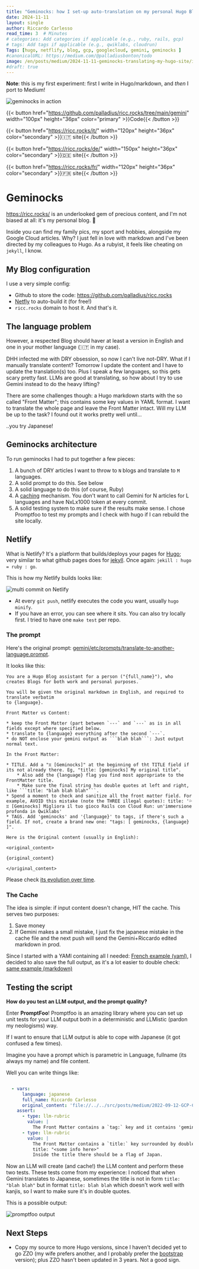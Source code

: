 ```yaml
---
title: "Geminocks: how I set-up auto-translation on my personal Hugo Blog"
date: 2024-11-11
layout: single
author: Riccardo Carlesso
read_time: 3  # Minutes
# categories: Add categories if applicable (e.g., ruby, rails, gcp)
# tags: Add tags if applicable (e.g., qwiklabs, cloudrun)
Tags: [hugo, netflify, blog, gcp, googlecloud, gemini, geminocks ]
#canonicalURL: https://medium.com/@palladiusbonton/todo
image: /en/posts/medium/2024-11-11-geminocks-translating-my-hugo-site/image-2.png
#draft: true
---
```


**Note**: this is my first experiment: first I write in Hugo/markdown, and *then* I port to Medium!

![geminocks in action](image-2.png)

{{< button href="https://github.com/palladius/ricc.rocks/tree/main/gemini" width="100px" height="36px" color="primary" >}}Code{{< /button >}}

{{< button href="https://ricc.rocks/it/" width="120px" height="36px" color="secondary" >}}🇮🇹 site{{< /button >}}

{{< button href="https://ricc.rocks/de/" width="150px" height="36px" color="secondary" >}}🇩🇪 site{{< /button >}}

{{< button href="https://ricc.rocks/fr/" width="120px" height="36px" color="secondary" >}}🇫🇷 site{{< /button >}}

# Geminocks

https://ricc.rocks/ is an underlooked gem of precious content, and I'm not biased at all: it's my personal blog. 🤣

Inside you can find my family pics, my sport and hobbies, alongside my Google Cloud articles. Why? I just fell in love
with markdown and I've been directed by my colleagues to Hugo. As a rubyist, it feels like cheating on `jekyll`, I know.

## My Blog configuration

I use a very simple config:

* Github to store the code: https://github.com/palladius/ricc.rocks
* [Netfly](https://www.netlify.com/) to auto-build it (for free!)
* `ricc.rocks` domain to host it. And that's it.

## The language problem

However, a respected Blog should haver at least a version in English and one in your mother language (🇮🇹 in my case).

DHH infected me with DRY obsession, so now I can't live not-DRY. What if I manually translate content? Tomorrow I update the content and I have to update the translation(s) too.
Plus I speak a few languages, so this gets scary pretty fast. LLMs are good at translating, so how about I try to use Gemini instead to do the heavy lifting?

There are some challenges though: a Hugo markdown starts with the so called "Front Matter"; this contains some key values in YAML format.
I want to translate the whole page and leave the Front Matter intact. Will my LLM be up to the task? I found out it works pretty well until...

..you try Japanese!

## Geminocks architecture

To run geminocks I had to put together a few pieces:

1. A bunch of DRY articles I want to throw to `N` blogs and translate to `M` languages.
2. A solid prompt to do this. See below
3. A solid language to do this (of course, Ruby)
4. A [caching](https://github.com/palladius/ricc.rocks/tree/main/gemini/.cache) mechanism. You don't want to call Gemini for N articles for L languages and have NxLx1000 token at every commit.
5. A solid testing system to make sure if the results make sense. I chose Promptfoo to test my prompts and I check with hugo if I can rebuild the site locally.

## Netlify

What is Netlify? It's a platform that builds/deploys your pages for [Hugo](https://gohugo.io/); very similar to what github pages does for
[jekyll](https://jekyllrb.com/). Once again: `jekill : hugo = ruby : go`.

This is how my Netlify builds looks like:

![multi commit on Netlify](image-1.png)

* At every `git push`, netlify executes the code you want, usually `hugo minify`.
* If you have an error, you can see where it sits. You can also try locally first. I tried to have one `make test` per repo.


### The prompt

Here's the original prompt: [gemini/etc/prompts/translate-to-another-language.prompt](https://github.com/palladius/ricc.rocks/blob/main/gemini/etc/prompts/translate-to-another-language.prompt).

It looks like this:

```prompt
You are a Hugo Blog assistant for a person ("{full_name}"), who creates Blogs for both work and personal purposes.

You will be given the original markdown in English, and required to translate verbatim
to {language}.

Front Matter vs Content:

* keep the Front Matter (part between `---` and `---` as is in all fields except where specified below.
* translate to {language} everything after the second `---`.
* do NOT enclose your gemini output as ```blah blah```: Just output normal text.

In the Front Matter:

* TITLE. Add a "♊ [Geminocks]" at the beginning of tht TITLE field if its not already there. Eg, "title: [geminocks] My original title".
    * Also add the {language} flag you find most appropriate to the FrontMatter title.
    * Make sure the final string has double quotes at left and right, like ```title: "blah blah blah"```.
* Spend a moment to check and sanitize all the front matter field. For example, AVOID this mistake (note the THREE illegal quotes): title: '💦♊ [Geminocks] Migliora il tuo gioco Rails con Cloud Run: un'immersione profonda in Qwiklabs'
* TAGS. Add 'geminocks' and '{language}' to tags, if there's such a field. If not, create a brand new one: "tags: [ geminocks, {language} ]".

Here is the Original content (usually in English):

<original_content>

{original_content}

</original_content>
```

Please check [its evolution over time](https://github.com/palladius/ricc.rocks/commits/main/gemini/etc/prompts/translate-to-another-language.prompt).

### The Cache

The idea is simple: if input content doesn't change, HIT the cache. This serves two purposes:

1. Save money
2. If Gemini makes a small mistake, I just fix the japanese mistake in the cache file and the next push will send the
   Gemini+Riccardo edited markdown in prod.

Since I started with a YAMl containing all I needed: [French example (yaml)](https://github.com/palladius/ricc.rocks/blob/main/gemini/.cache/0a1091e0349af123a464233129bf22b0674da35e3d73bbb2d4e8166f0254124a-fr.yaml),
I decided to also save the full output, as it's a lot easier to double check: [same example (markdown)](https://github.com/palladius/ricc.rocks/blob/main/gemini/.cache/0a1091e0349af123a464233129bf22b0674da35e3d73bbb2d4e8166f0254124a-fr.yaml.txt)


## Testing the script

**How do you test an LLM output, and the prompt quality?**

Enter **PromptFoo**! Promptfoo is an amazing library where you can set up unit tests for your LLM output both in a deterministic
and LLMistic (pardon my neologisms) way.

If I want to ensure that LLM output is able to cope with Japanese (it got confused a few times).

Imagine you have a prompt which is parametric in Language, fullname (its always my name) and file content.

Well you can write things like:

```yaml

  - vars:
      language: japanese
      full_name: Riccardo Carlesso
      original_content: 'file://../../src/posts/medium/2022-09-12-GCP-CB-trigger-with-pulumi-python/index.md'
    assert:
      - type: llm-rubric
        value: |
          The Front Matter contains a `tag:` key and it contains 'geminock' and 'japanese'.
      - type: llm-rubric
        value: |
          The Front Matter contains a `title:` key surrounded by double quotes, ie a line of this type:
          title: "<some info here>"
          Inside the title there should be a flag of Japan.
```

Now an LLM will create (and cache!) the LLM content and perform these two tests. These tests come from my experience:
I noticed that when Gemini translates to Japanese, sometimes the title is not in form `title: "blah blah"` but in format
`title: blah blah` which doesn't work well with kanjis, so I want to make sure it's in double quotes.

This is a possible output:

![promptfoo output](image.png)

## Next Steps

* Copy my source to more Hugo versions, since I haven't decided yet to go ZZO (my wife prefers another, and I probably
prefer the [bootstrap](https://hugo-bootstrap-ricc-rocks.netlify.app/) version); plus ZZO hasn't been updated in 3 years. Not a good sign.

